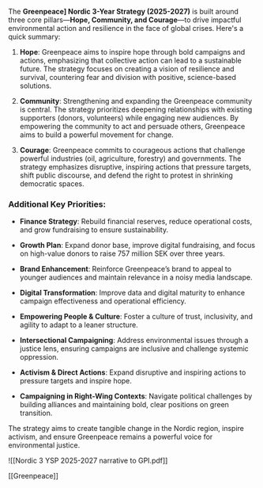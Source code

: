 The **Greenpeace] Nordic 3-Year Strategy (2025-2027)** is built around three core pillars—**Hope, Community, and Courage**—to drive impactful environmental action and resilience in the face of global crises. Here's a quick summary:

1. **Hope**: Greenpeace aims to inspire hope through bold campaigns and actions, emphasizing that collective action can lead to a sustainable future. The strategy focuses on creating a vision of resilience and survival, countering fear and division with positive, science-based solutions.
    
2. **Community**: Strengthening and expanding the Greenpeace community is central. The strategy prioritizes deepening relationships with existing supporters (donors, volunteers) while engaging new audiences. By empowering the community to act and persuade others, Greenpeace aims to build a powerful movement for change.
    
3. **Courage**: Greenpeace commits to courageous actions that challenge powerful industries (oil, agriculture, forestry) and governments. The strategy emphasizes disruptive, inspiring actions that pressure targets, shift public discourse, and defend the right to protest in shrinking democratic spaces.
    

### Additional Key Priorities:

- **Finance Strategy**: Rebuild financial reserves, reduce operational costs, and grow fundraising to ensure sustainability.
    
- **Growth Plan**: Expand donor base, improve digital fundraising, and focus on high-value donors to raise 757 million SEK over three years.
    
- **Brand Enhancement**: Reinforce Greenpeace’s brand to appeal to younger audiences and maintain relevance in a noisy media landscape.
    
- **Digital Transformation**: Improve data and digital maturity to enhance campaign effectiveness and operational efficiency.
    
- **Empowering People & Culture**: Foster a culture of trust, inclusivity, and agility to adapt to a leaner structure.
    
- **Intersectional Campaigning**: Address environmental issues through a justice lens, ensuring campaigns are inclusive and challenge systemic oppression.
    
- **Activism & Direct Actions**: Expand disruptive and inspiring actions to pressure targets and inspire hope.
    
- **Campaigning in Right-Wing Contexts**: Navigate political challenges by building alliances and maintaining bold, clear positions on green transition.
    

The strategy aims to create tangible change in the Nordic region, inspire activism, and ensure Greenpeace remains a powerful voice for environmental justice.

![[Nordic 3 YSP 2025-2027 narrative to GPI.pdf]]


[[Greenpeace]]
